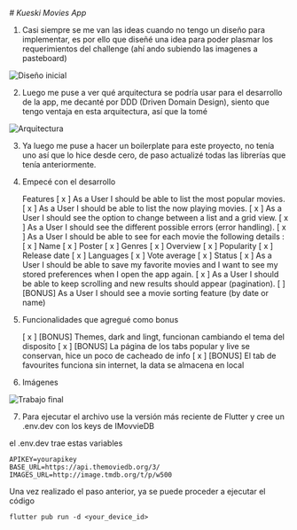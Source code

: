 <em> # Kueski Movies App </em>

1. Casi siempre se me van las ideas cuando no tengo un diseño para implementar, es por ello que diseñé una idea para poder plasmar los requerimientos del challenge (ahí ando subiendo las imagenes a pasteboard)

![Diseño inicial](https://gcdnb.pbrd.co/images/7Cg2hJnUOaB5.png?o=1)


2. Luego me puse a ver qué arquitectura se podría usar para el desarrollo de la app, me decanté por DDD (Driven Domain Design), siento que tengo ventaja en esta arquitectura, así que la tomé 

![Arquitectura](https://gcdnb.pbrd.co/images/kaW4Q3whObfw.png)


3. Ya luego me puse a hacer un boilerplate para este proyecto, no tenía uno así que lo hice desde cero, de paso actualizé todas las librerías que tenía anteriormente.

4. Empecé con el desarrollo 

    Features
    [ x ] As a User I should be able to list the most popular movies.
    [ x ] As a User I should be able to list the now playing movies.
    [ x ] As a User I should see the option to change between a list and a grid view.
    [ x ] As a User I should see the different possible errors (error handling).
    [ x ] As a User I should be able to see for each movie the following details :
        [ x ] Name
        [ x ] Poster
        [ x ] Genres
        [ x ] Overview
        [ x ] Popularity
        [ x ] Release date
        [ x ] Languages
        [ x ] Vote average
        [ x ] Status
    [ x ] As a User I should be able to save my favorite movies and I want to see my
    stored preferences when I open the app again.
    [ x ] As a User I should be able to keep scrolling and new results should appear
    (pagination).
    [ ] [BONUS] As a User I should see a movie sorting feature (by date or name)

5. Funcionalidades que agregué como bonus

    [ x ] [BONUS] Themes, dark and lingt, funcionan cambiando el tema del disposito
    [ x ] [BONUS] La página de los tabs popular y live se conservan, hice un poco de cacheado de info
    [ x ] [BONUS] El tab de favourites funciona sin internet, la data se almacena en local
    

6. Imágenes 


![Trabajo final](https://gcdnb.pbrd.co/images/9VEfKE3BBHCQ.png)


7. Para ejecutar el archivo use la versión más reciente de Flutter y cree un .env.dev con los keys de IMovvieDB

el .env.dev trae estas variables

```
APIKEY=yourapikey
BASE_URL=https://api.themoviedb.org/3/
IMAGES_URL=http://image.tmdb.org/t/p/w500

```
Una vez realizado el paso anterior, ya se puede proceder a ejecutar el código

```
flutter pub run -d <your_device_id>
```

